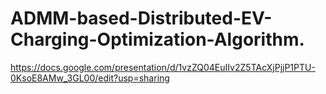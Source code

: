 # ADMM-based-Distributed-EV-Charging-Optimization-Algorithm.
https://docs.google.com/presentation/d/1vzZQ04EuIIv2Z5TAcXjPjjP1PTU-0KsoE8AMw_3GL00/edit?usp=sharing
